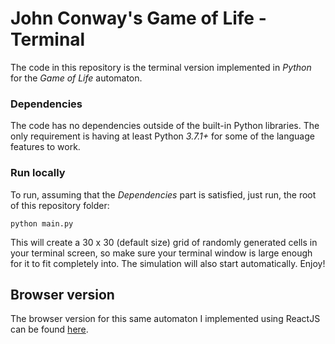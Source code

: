 # John Conway's Game of Life - Terminal

The code in this repository is the terminal version implemented in *Python* for the _Game of Life_ automaton.

### Dependencies

The code has no dependencies outside of the built-in Python libraries. The only requirement is having at least Python *3.7.1+* for some of the language features to work.

### Run locally

To run, assuming that the *Dependencies* part is satisfied, just run, the root of this repository folder:

```
python main.py
```

This will create a 30 x 30 (default size) grid of randomly generated cells in your terminal screen, so make sure your terminal window is large enough for it to fit completely into. The simulation will also start automatically. Enjoy!

## Browser version

The browser version for this same automaton I implemented using ReactJS can be found [here](http://github.com/jgabriel1/conways-game-of-life).
